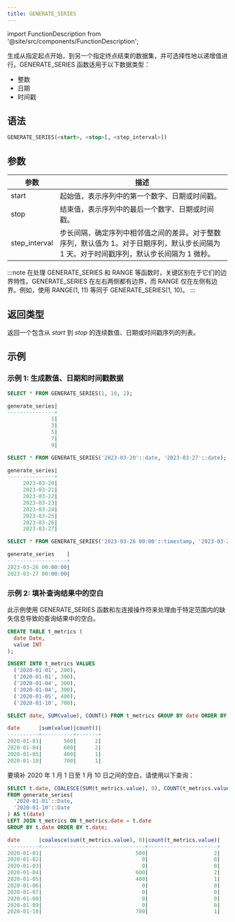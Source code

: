 ```yaml
---
title: GENERATE_SERIES
---
```

import FunctionDescription from '@site/src/components/FunctionDescription';

生成从指定起点开始，到另一个指定终点结束的数据集，并可选择性地以递增值进行。GENERATE_SERIES 函数适用于以下数据类型：

- 整数
- 日期
- 时间戳

## 语法

```sql
GENERATE_SERIES(<start>, <stop>[, <step_interval>])
```

## 参数

| 参数         	| 描述                                                                                                                                                                                                	|
|---------------	|------------------------------------------------------------------------------------------------------------------------------------------------------------------------------------------------------------	|
| start         	| 起始值，表示序列中的第一个数字、日期或时间戳。                                                                                                                            	|
| stop          	| 结束值，表示序列中的最后一个数字、日期或时间戳。                                                                                                                               	|
| step_interval 	| 步长间隔，确定序列中相邻值之间的差异。对于整数序列，默认值为 1。对于日期序列，默认步长间隔为 1 天。对于时间戳序列，默认步长间隔为 1 微秒。 	|


:::note
在处理 GENERATE_SERIES 和 RANGE 等函数时，关键区别在于它们的边界特性。GENERATE_SERIES 在左右两侧都有边界，而 RANGE 仅在左侧有边界。例如，使用 RANGE(1, 11) 等同于 GENERATE_SERIES(1, 10)。
:::

## 返回类型

返回一个包含从 *start* 到 *stop* 的连续数值、日期或时间戳序列的列表。

## 示例

### 示例 1: 生成数值、日期和时间戳数据

```sql
SELECT * FROM GENERATE_SERIES(1, 10, 2);

generate_series|
---------------+
              1|
              3|
              5|
              7|
              9|

SELECT * FROM GENERATE_SERIES('2023-03-20'::date, '2023-03-27'::date);

generate_series|
---------------+
     2023-03-20|
     2023-03-21|
     2023-03-22|
     2023-03-23|
     2023-03-24|
     2023-03-25|
     2023-03-26|
     2023-03-27|

SELECT * FROM GENERATE_SERIES('2023-03-26 00:00'::timestamp, '2023-03-27 12:00'::timestamp, 86400000000);

generate_series    |
-------------------+
2023-03-26 00:00:00|
2023-03-27 00:00:00|
```

### 示例 2: 填补查询结果中的空白

此示例使用 GENERATE_SERIES 函数和左连接操作符来处理由于特定范围内的缺失信息导致的查询结果中的空白。

```sql
CREATE TABLE t_metrics (
  date Date,
  value INT
);

INSERT INTO t_metrics VALUES
  ('2020-01-01', 200),
  ('2020-01-01', 300),
  ('2020-01-04', 300),
  ('2020-01-04', 300),
  ('2020-01-05', 400),
  ('2020-01-10', 700);

SELECT date, SUM(value), COUNT() FROM t_metrics GROUP BY date ORDER BY date;

date      |sum(value)|count()|
----------+----------+-------+
2020-01-01|       500|      2|
2020-01-04|       600|      2|
2020-01-05|       400|      1|
2020-01-10|       700|      1|
```

要填补 2020 年 1 月 1 日至 1 月 10 日之间的空白，请使用以下查询：

```sql
SELECT t.date, COALESCE(SUM(t_metrics.value), 0), COUNT(t_metrics.value)
FROM generate_series(
  '2020-01-01'::Date,
  '2020-01-10'::Date
) AS t(date)
LEFT JOIN t_metrics ON t_metrics.date = t.date
GROUP BY t.date ORDER BY t.date;

date      |coalesce(sum(t_metrics.value), 0)|count(t_metrics.value)|
----------+---------------------------------+----------------------+
2020-01-01|                              500|                     2|
2020-01-02|                                0|                     0|
2020-01-03|                                0|                     0|
2020-01-04|                              600|                     2|
2020-01-05|                              400|                     1|
2020-01-06|                                0|                     0|
2020-01-07|                                0|                     0|
2020-01-08|                                0|                     0|
2020-01-09|                                0|                     0|
2020-01-10|                              700|                     1|
```